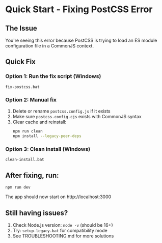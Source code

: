 # Quick Start - Fixing PostCSS Error

## The Issue
You're seeing this error because PostCSS is trying to load an ES module configuration file in a CommonJS context.

## Quick Fix

### Option 1: Run the fix script (Windows)
```bash
fix-postcss.bat
```

### Option 2: Manual fix
1. Delete or rename `postcss.config.js` if it exists
2. Make sure `postcss.config.cjs` exists with CommonJS syntax
3. Clear cache and reinstall:
   ```bash
   npm run clean
   npm install --legacy-peer-deps
   ```

### Option 3: Clean install (Windows)
```bash
clean-install.bat
```

## After fixing, run:
```bash
npm run dev
```

The app should now start on http://localhost:3000

## Still having issues?
1. Check Node.js version: `node -v` (should be 16+)
2. Try: `setup-legacy.bat` for compatibility mode
3. See TROUBLESHOOTING.md for more solutions
